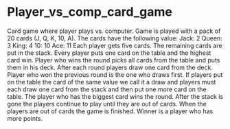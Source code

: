 # Player_vs_comp_card_game
Card game where player plays vs. computer.
Game is played with a pack of 20 cards (J, Q, K, 10, A). The cards have the following value:
Jack:  2
Queen: 3
King:  4
10:    10
Ace:   11
Each player gets five cards. The remaining cards are put in the stack. Every player puts one card on the table and the highest card win. Player who wins the round picks all cards from the table and puts them in his deck.
After each round players draw one card from the deck. Player who won the previous round is the one who draws first. If players put on the table the card of the same value we call it a draw and players must each draw one 
card from the stack and then put one more card on the table. The player who has the biggest card wins the round.
After the stack is gone the players continue to play until they are out of cards. When the players are out of cards the game is finished.
Winner is a player who has more points.
